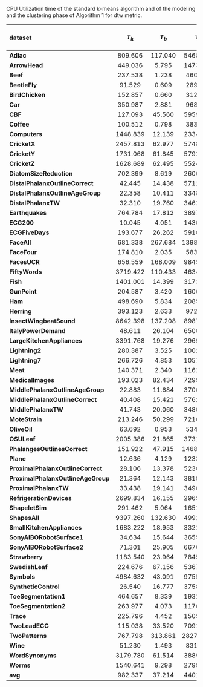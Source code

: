 CPU Utilization time of the standard $k$-means algorithm and of the modeling and the clustering phase of Algorithm 1 for dtw metric.

| **dataset**                        | **$T_k$** | **$T_b$** | **$T_a$** | **$\frac{T_k}{T_b}$** | **$\frac{T_a + T_b}{T_k}$** |
|:-----------------------------------|:---------:|:---------:|:---------:|:---------------------:|:---------------------------:|
| **Adiac**                          | 809.606   | 117.040   | 5468.717  | 6.917                 | 6.899                       |
| **ArrowHead**                      | 449.036   | 5.795     | 1473.779  | 77.488                | 3.295                       |
| **Beef**                           | 237.538   | 1.238     | 460.083   | 191.882               | 1.942                       |
| **BeetleFly**                      | 91.529    | 0.609     | 289.232   | 150.343               | 3.167                       |
| **BirdChicken**                    | 152.857   | 0.660     | 312.412   | 231.566               | 2.048                       |
| **Car**                            | 350.987   | 2.881     | 968.850   | 121.829               | 2.769                       |
| **CBF**                            | 127.093   | 45.560    | 5959.039  | 2.790                 | 47.246                      |
| **Coffee**                         | 100.512   | 0.798     | 383.234   | 125.993               | 3.821                       |
| **Computers**                      | 1448.839  | 12.139    | 2334.388  | 119.355               | 1.620                       |
| **CricketX**                       | 2457.813  | 62.977    | 5748.995  | 39.027                | 2.365                       |
| **CricketY**                       | 1731.068  | 61.845    | 5792.806  | 27.991                | 3.382                       |
| **CricketZ**                       | 1628.689  | 62.495    | 5524.100  | 26.061                | 3.430                       |
| **DiatomSizeReduction**            | 702.399   | 8.619     | 2606.539  | 81.497                | 3.723                       |
| **DistalPhalanxOutlineCorrect**    | 42.445    | 14.438    | 5711.787  | 2.940                 | 134.910                     |
| **DistalPhalanxOutlineAgeGroup**   | 22.358    | 10.411    | 3348.379  | 2.148                 | 150.226                     |
| **DistalPhalanxTW**                | 32.310    | 19.760    | 3462.503  | 1.635                 | 107.776                     |
| **Earthquakes**                    | 764.784   | 17.812    | 3897.637  | 42.937                | 5.120                       |
| **ECG200**                         | 10.045    | 4.051     | 1430.853  | 2.480                 | 142.842                     |
| **ECGFiveDays**                    | 193.677   | 26.262    | 5910.736  | 7.375                 | 30.654                      |
| **FaceAll**                        | 681.338   | 267.684   | 13986.357 | 2.545                 | 20.921                      |
| **FaceFour**                       | 174.810   | 2.035     | 583.206   | 85.895                | 3.348                       |
| **FacesUCR**                       | 656.559   | 168.009   | 9845.755  | 3.908                 | 15.252                      |
| **FiftyWords**                     | 3719.422  | 110.433   | 4634.011  | 33.680                | 1.276                       |
| **Fish**                           | 1401.001  | 14.399    | 3173.496  | 97.295                | 2.275                       |
| **GunPoint**                       | 204.587   | 3.420     | 1606.681  | 59.815                | 7.870                       |
| **Ham**                            | 498.690   | 5.834     | 2085.700  | 85.473                | 4.194                       |
| **Herring**                        | 393.123   | 2.633     | 972.268   | 149.282               | 2.480                       |
| **InsectWingbeatSound**            | 8642.398  | 137.208   | 8987.362  | 62.987                | 1.056                       |
| **ItalyPowerDemand**               | 48.611    | 26.104    | 6500.469  | 1.862                 | 134.260                     |
| **LargeKitchenAppliances**         | 3391.768  | 19.276    | 2969.682  | 175.956               | 0.881                       |
| **Lightning2**                     | 280.387   | 3.525     | 1002.119  | 79.550                | 3.587                       |
| **Lightning7**                     | 266.726   | 4.853     | 1057.223  | 54.956                | 3.982                       |
| **Meat**                           | 140.371   | 2.340     | 1162.826  | 59.992                | 8.301                       |
| **MedicalImages**                  | 193.023   | 82.434    | 7299.850  | 2.342                 | 38.246                      |
| **MiddlePhalanxOutlineAgeGroup**   | 22.883    | 11.684    | 3700.447  | 1.958                 | 162.226                     |
| **MiddlePhalanxOutlineCorrect**    | 40.408    | 15.421    | 5762.425  | 2.620                 | 142.987                     |
| **MiddlePhalanxTW**                | 41.743    | 20.060    | 3480.027  | 2.081                 | 83.849                      |
| **MoteStrain**                     | 213.246   | 50.299    | 7216.290  | 4.240                 | 34.076                      |
| **OliveOil**                       | 63.692    | 0.953     | 534.073   | 66.839                | 8.400                       |
| **OSULeaf**                        | 2005.386  | 21.865    | 3731.238  | 91.715                | 1.872                       |
| **PhalangesOutlinesCorrect**       | 151.922   | 47.915    | 14683.742 | 3.171                 | 96.969                      |
| **Plane**                          | 12.636    | 4.129     | 1233.003  | 3.060                 | 97.905                      |
| **ProximalPhalanxOutlineCorrect**  | 28.106    | 13.378    | 5230.995  | 2.101                 | 186.591                     |
| **ProximalPhalanxOutlineAgeGroup** | 21.364    | 12.143    | 3819.305  | 1.759                 | 179.338                     |
| **ProximalPhalanxTW**              | 33.438    | 19.141    | 3490.010  | 1.747                 | 104.947                     |
| **RefrigerationDevices**           | 2699.834  | 16.155    | 2965.134  | 167.118               | 1.104                       |
| **ShapeletSim**                    | 291.462   | 5.064     | 1651.373  | 57.556                | 5.683                       |
| **ShapesAll**                      | 9397.260  | 132.630   | 4991.169  | 70.853                | 0.545                       |
| **SmallKitchenAppliances**         | 1683.222  | 18.953    | 3321.628  | 88.813                | 1.985                       |
| **SonyAIBORobotSurface1**          | 34.634    | 15.644    | 3655.760  | 2.214                 | 106.005                     |
| **SonyAIBORobotSurface2**          | 71.301    | 25.905    | 6676.567  | 2.752                 | 94.002                      |
| **Strawberry**                     | 1183.540  | 23.964    | 7845.866  | 49.389                | 6.649                       |
| **SwedishLeaf**                    | 224.676   | 67.156    | 5367.119  | 3.346                 | 24.187                      |
| **Symbols**                        | 4984.632  | 43.091    | 9755.276  | 115.676               | 1.966                       |
| **SyntheticControl**               | 26.540    | 16.777    | 3758.807  | 1.582                 | 142.258                     |
| **ToeSegmentation1**               | 464.657   | 8.339     | 1931.603  | 55.720                | 4.175                       |
| **ToeSegmentation2**               | 263.977   | 4.073     | 1176.577  | 64.804                | 4.473                       |
| **Trace**                          | 225.796   | 4.452     | 1505.905  | 50.717                | 6.689                       |
| **TwoLeadECG**                     | 115.038   | 33.520    | 7091.992  | 3.432                 | 61.940                      |
| **TwoPatterns**                    | 767.798   | 313.861   | 28274.694 | 2.446                 | 37.234                      |
| **Wine**                           | 51.230    | 1.493     | 831.680   | 34.315                | 16.264                      |
| **WordSynonyms**                   | 3179.780  | 61.514    | 3889.850  | 51.692                | 1.243                       |
| **Worms**                          | 1540.641  | 9.298     | 2799.553  | 165.697               | 1.823                       |
| **avg**                           | 982.337   | 37.214    | 4401.955  |
